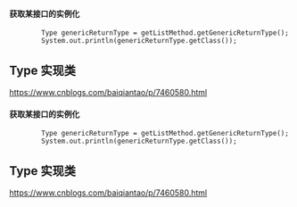 #### 获取某接口的实例化
   
```
        Type genericReturnType = getListMethod.getGenericReturnType();
        System.out.println(genericReturnType.getClass());
```

## Type 实现类
https://www.cnblogs.com/baiqiantao/p/7460580.html

#### 获取某接口的实例化
   
```
        Type genericReturnType = getListMethod.getGenericReturnType();
        System.out.println(genericReturnType.getClass());
```

## Type 实现类
https://www.cnblogs.com/baiqiantao/p/7460580.html

